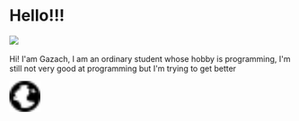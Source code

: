 # Hello!!!

<img src="https://media.tenor.com/uRSBh2HgszkAAAAC/naoto-shirogane.gif" width="500px" >

Hi! I'am Gazach, I am an ordinary student whose hobby is programming, I'm still not very good at programming but I'm trying to get better

<a href="https://gazach.netlify.app/"><img align="left" alt="website" width="55px" src="https://raw.githubusercontent.com/iconic/open-iconic/master/svg/globe.svg"/></a>

